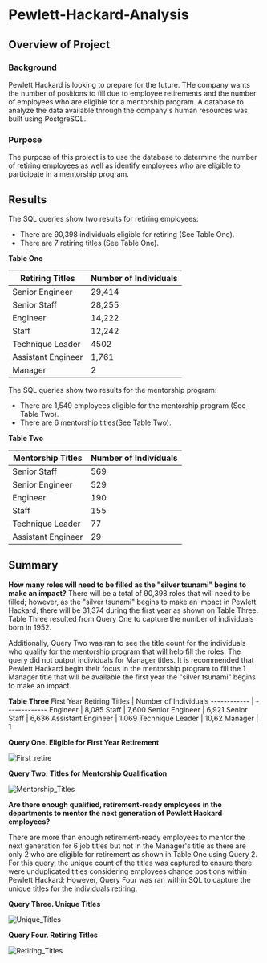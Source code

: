 # Pewlett-Hackard-Analysis

## Overview of Project

### Background

Pewlett Hackard is looking to prepare for the future. THe company wants the number of positions to fill due to employee retirements and the number of employees who are eligible for a mentorship program. A database to analyze the data available through the company's human resources was built using PostgreSQL.  

### Purpose

The purpose of this project is to use the database to determine the number of retiring employees as well as identify employees who are eligible to participate in a mentorship program.

## Results

The SQL queries show two results for retiring employees:

- There are 90,398 individuals eligible for retiring (See Table One).
- There are 7 retiring titles (See Table One).

**Table One**

Retiring Titles | Number of Individuals
------------ | -------------
Senior Engineer  | 29,414 
Senior Staff  | 28,255
Engineer  | 14,222
Staff  | 12,242
Technique Leader  | 4502
Assistant Engineer  | 1,761
Manager  | 2

The SQL queries show two results for the mentorship program:

- There are 1,549 employees eligible for the mentorship program (See Table Two).
- There are 6 mentorship titles(See Table Two).

**Table Two**

Mentorship Titles | Number of Individuals
------------ | -------------
Senior Staff  | 569
Senior Engineer  | 529
Engineer  | 190
Staff  | 155
Technique Leader  | 77
Assistant Engineer  | 29

## Summary

**How many roles will need to be filled as the "silver tsunami" begins to make an impact?**
There will be a total of 90,398 roles that will need to be filled; however, as the "silver tsunami" begins to make an impact in Pewlett Hackard, there will be 31,374 during the first year as shown on Table Three. Table Three resulted from Query One to capture the number of individuals born in 1952. 

Additionally, Query Two was ran to see the title count for the individuals who qualify for the mentorship program that will help fill the roles. The query did not output individuals for Manager titles. It is recommended that Pewlett Hackard begin their focus in the mentorship program to fill the 1 Manager title that will be available the first year the "silver tsunami" begins to make an impact. 

**Table Three**
First Year Retiring Titles | Number of Individuals
------------ | -------------
Engineer  | 8,085
Staff  | 7,600
Senior Engineer  | 6,921
Senior Staff  | 6,636
Assistant Engineer  | 1,069
Technique Leader  | 10,62
Manager  | 1

**Query One. Eligible for First Year Retirement**

![First_retire](https://user-images.githubusercontent.com/78306719/113511942-f4e76280-9527-11eb-8467-bd42c11dd8da.PNG)

**Query Two: Titles for Mentorship Qualification**

![Mentorship_Titles](https://user-images.githubusercontent.com/78306719/113511955-06306f00-9528-11eb-885e-43d43ee04a9d.PNG)

**Are there enough qualified, retirement-ready employees in the departments to mentor the next generation of Pewlett Hackard employees?**

There are more than enough retirement-ready employees to mentor the next generation for 6 job titles but not in the Manager's title as there are only 2 who are eligible for retirement as shown in Table One using Query 2. For this query, the unique count of the titles was captured to ensure there were unduplicated titles considering employees change positions within Pewlett Hackard; However, Query Four was ran within SQL to capture the unique titles for the individuals retiring.

**Query Three. Unique Titles**

![Unique_Titles](https://user-images.githubusercontent.com/78306719/113511963-11839a80-9528-11eb-9685-4f351fb28417.PNG)

**Query Four. Retiring Titles**

![Retiring_Titles](https://user-images.githubusercontent.com/78306719/113511972-1ba59900-9528-11eb-9b08-8a7b7d0ac680.PNG)
